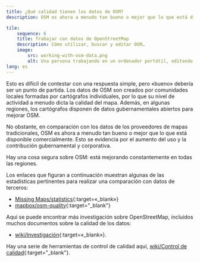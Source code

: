 ```yaml
---
title: ¿Qué calidad tienen los datos de OSM?
description: OSM es ahora a menudo tan bueno o mejor que lo que está disponible comercialmente

tile:
    sequence: 6
    title: Trabajar con datos de OpenStreetMap
    description: Cómo utilizar, buscar y editar OSM…
    image:
        src: working-with-osm-data.png
        alt: Una persona trabajando en un ordenador portátil, editando datos de OpenStreetMap
lang: es
---
```


Esto es difícil de contestar con una respuesta simple, pero «bueno» debería ser un punto de partida. Los datos de OSM son creados por comunidades locales formadas por cartógrafos individuales, por lo que su nivel de actividad a menudo dicta la calidad del mapa. Además, en algunas regiones, los cartógrafos disponen de datos gubernamentales abiertos para mejorar OSM.

No obstante, en comparación con los datos de los proveedores de mapas tradicionales, OSM es ahora a menudo tan bueno o mejor que lo que está disponible comercialmente. Esto se evidencia por el aumento del uso y la contribución gubernamental y corporativa.

Hay una cosa segura sobre OSM: está mejorando constantemente en todas las regiones.

Los enlaces que figuran a continuación muestran algunas de las estadísticas pertinentes para realizar una comparación con datos de terceros:

- [Missing Maps/statistics](https://www.missingmaps.org/es/statistics/){:target=«_blank»}
- [mapbox/osm-quality](https://mapbox.github.io/osm-analysis-collab/osm-quality){:target="_blank"}

Aquí se puede encontrar más investigación sobre OpenStreetMap, incluidos muchos documentos sobre la calidad de los datos:

- [wiki/Investigación](https://wiki.openstreetmap.org/wiki/ES:Investigaci%C3%B3n){:target=«_blank»}.

Hay una serie de herramientas de control de calidad aquí, [wiki/Control de calidad](https://wiki.openstreetmap.org/wiki/ES:Control_de_calidad){:target="_blank"}.
